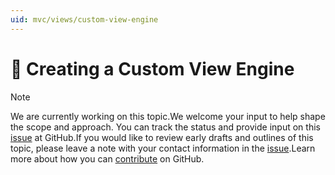```yaml
---
uid: mvc/views/custom-view-engine
---
```

  # 🔧 Creating a Custom View Engine

> [!NOTE]
> We are currently working on this topic.We welcome your input to help shape the scope and approach. You can track the status and provide input on this [issue](https://github.com/aspnet/Docs/issues/137) at GitHub.If you would like to review early drafts and outlines of this topic, please leave a note with your contact information in the [issue](https://github.com/aspnet/Docs/issues/137).Learn more about how you can [contribute](https://github.com/aspnet/Docs/blob/master/CONTRIBUTING.md) on GitHub.
